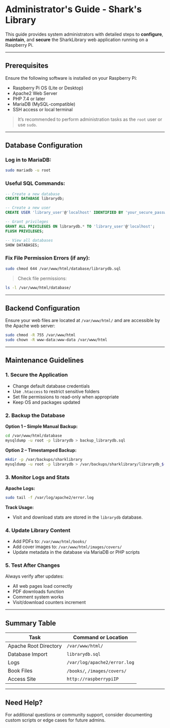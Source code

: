# Administrator's Guide - Shark's Library

This guide provides system administrators with detailed steps to **configure**, **maintain**, and **secure** the SharkLibrary web application running on a Raspberry Pi.

---

## Prerequisites

Ensure the following software is installed on your Raspberry Pi:

- Raspberry Pi OS (Lite or Desktop)
- Apache2 Web Server
- PHP 7.4 or later
- MariaDB (MySQL-compatible)
- SSH access or local terminal

> It’s recommended to perform administration tasks as the `root` user or use `sudo`.

---

## Database Configuration

### Log in to MariaDB:
```bash
sudo mariadb -u root
```

### Useful SQL Commands:
```sql
-- Create a new database
CREATE DATABASE librarydb;

-- Create a new user
CREATE USER 'library_user'@'localhost' IDENTIFIED BY 'your_secure_password';

-- Grant privileges
GRANT ALL PRIVILEGES ON librarydb.* TO 'library_user'@'localhost';
FLUSH PRIVILEGES;

-- View all databases
SHOW DATABASES;
```

### Fix File Permission Errors (if any):
```bash
sudo chmod 644 /var/www/html/database/librarydb.sql
```

> Check file permissions:
```bash
ls -l /var/www/html/database/
```

---

## Backend Configuration

Ensure your web files are located at `/var/www/html/` and are accessible by the Apache web server:

```bash
sudo chmod -R 755 /var/www/html
sudo chown -R www-data:www-data /var/www/html
```

---

## Maintenance Guidelines

### 1. Secure the Application

- Change default database credentials
- Use `.htaccess` to restrict sensitive folders
- Set file permissions to read-only when appropriate
- Keep OS and packages updated

### 2. Backup the Database

**Option 1 – Simple Manual Backup:**
```bash
cd /var/www/html/database
mysqldump -u root -p librarydb > backup_librarydb.sql
```

**Option 2 – Timestamped Backup:**
```bash
mkdir -p /var/backups/sharklibrary
mysqldump -u root -p librarydb > /var/backups/sharklibrary/librarydb_$(date +%Y%m%d).sql
```

### 3. Monitor Logs and Stats

**Apache Logs:**
```bash
sudo tail -f /var/log/apache2/error.log
```

**Track Usage:**
- Visit and download stats are stored in the `librarydb` database.

### 4. Update Library Content

- Add PDFs to: `/var/www/html/books/`
- Add cover images to: `/var/www/html/images/covers/`
- Update metadata in the database via MariaDB or PHP scripts

### 5. Test After Changes

Always verify after updates:
- All web pages load correctly
- PDF downloads function
- Comment system works
- Visit/download counters increment

---

## Summary Table

| Task                    | Command or Location                        |
|-------------------------|--------------------------------------------|
| Apache Root Directory   | `/var/www/html/`                           |
| Database Import         | `librarydb.sql`                            |
| Logs                    | `/var/log/apache2/error.log`               |
| Book Files              | `/books/`, `/images/covers/`               |
| Access Site             | `http://raspberrypiIP`                     |

---

## Need Help?

For additional questions or community support, consider documenting custom scripts or edge cases for future admins.
